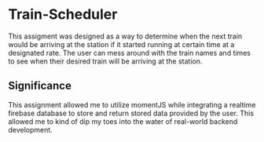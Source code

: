 # Train-Scheduler
This assigment was designed as a way to determine when the next train would be arriving at the station if it started running at certain time at a designated rate.  The user can mess around with the train names and times to see when their desired train will be arriving at the station.

## Significance
This assignment allowed me to utilize momentJS while integrating a realtime firebase database to store and return stored data provided by the user.  This allowed me to kind of dip my toes into the water of real-world backend development.